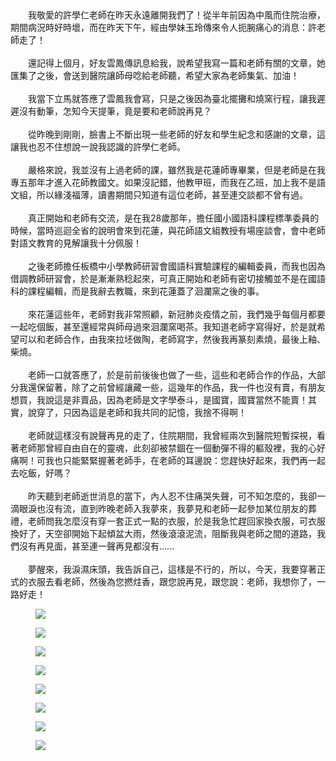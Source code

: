 <!--老師，我想您了--!>

　　我敬愛的許學仁老師在昨天永遠離開我們了！從半年前因為中風而住院治療，期間病況時好時壞，而在昨天下午，經由學妹玉玲傳來令人扼腕痛心的消息：許老師走了！<br><br>
  
　　還記得上個月，好友雲鳳傳訊息給我，說希望我寫一篇和老師有關的文章，她匯集了之後，會送到醫院讓師母唸給老師聽，希望大家為老師集氣、加油！<br><br>
  
　　我當下立馬就答應了雲鳳我會寫，只是之後因為臺北擺攤和燒窯行程，讓我遲遲沒有動筆，怎知今天提筆，竟是要和老師說再見？<br><br>
  
　　從昨晚到剛剛，臉書上不斷出現一些老師的好友和學生紀念和感謝的文章，這讓我也忍不住想說一說我認識的許學仁老師。<br><br>
  
　　嚴格來說，我並沒有上過老師的課，雖然我是花蓮師專畢業，但是老師是在我專五那年才進入花師教國文。如果沒記錯，他教甲班，而我在乙班，加上我不是語文組，所以緣淺福薄，讀書期間只知道有這位老師，甚至連交談都不曾有過。<br><br>
  
　　真正開始和老師有交流，是在我28歲那年，擔任國小國語科課程標準委員的時候，當時巡迴全省的說明會來到花蓮，與花師語文組教授有場座談會，會中老師對語文教育的見解讓我十分佩服！<br><br>
  
　　之後老師擔任板橋中小學教師研習會國語科實驗課程的編輯委員，而我也因為借調教師研習會，於是漸漸熟稔起來，可真正開始和老師有密切接觸並不是在國語科的課程編輯，而是我辭去教職，來到花蓮蓋了洄瀾窯之後的事。<br><br>
  
　　來花蓮這些年，老師對我非常照顧，新冠肺炎疫情之前，我們幾乎每個月都要一起吃個飯，甚至還經常與師母過來洄瀾窯喝茶。我知道老師字寫得好，於是就希望可以和老師合作，由我來拉坯做陶，老師寫字，然後我再篆刻素燒，最後上釉、柴燒。<br><br>
  
　　老師一口就答應了，於是前前後後也做了一些，這些和老師合作的作品，大部分我還保留著，除了之前曾經讓藏一些，這幾年的作品，我一件也沒有賣，有朋友想買，我說這是非賣品，因為老師是文字學泰斗，是國寶，國寶當然不能賣！其實，說穿了，只因為這是老師和我共同的記憶，我捨不得啊！<br><br>
  
　　老師就這樣沒有說聲再見的走了，住院期間，我曾經兩次到醫院短暫探視，看著老師那曾經自由自在的靈魂，此刻卻被禁錮在一個動彈不得的軀殼裡，我的心好痛啊！可我也只能緊緊握著老師手，在老師的耳邊說：您趕快好起來，我們再一起去吃飯，好嗎？<br><br>
  
　　昨天聽到老師逝世消息的當下，內人忍不住痛哭失聲，可不知怎麼的，我卻一滴眼淚也沒有流，直到昨晚老師入我夢來，我夢見和老師一起參加某位朋友的葬禮，老師問我怎麼沒有穿一套正式一點的衣服，於是我急忙趕回家換衣服，可衣服換好了，天空卻開始下起傾盆大雨，然後滾滾泥流，阻斷我與老師之間的道路，我們沒有再見面，甚至連一聲再見都沒有…...<br><br>
  
　　夢醒來，我淚濕床頭，我告訴自己，這樣是不行的，所以，今天，我要穿著正式的衣服去看老師，然後為您撚炷香，跟您說再見，跟您說：老師，我想你了，一路好走！

<div class="grid grid-cols-1 sm:grid-cols-2 gap-6 my-6">
  <figure class="text-center">
    <div class="relative w-full overflow-hidden rounded-xl shadow pt-[66.666%]">
      <img src="a6601.jpg" alt=" " class="absolute inset-0 w-full h-full object-cover" loading="lazy">
    </div>
  </figure>
  <figure class="text-center">
    <div class="relative w-full overflow-hidden rounded-xl shadow pt-[66.666%]">
      <img src="a6602.jpg" alt=" " class="absolute inset-0 w-full h-full object-cover" loading="lazy">
    </div>
  </figure>
  <figure class="text-center">
    <div class="relative w-full overflow-hidden rounded-xl shadow pt-[66.666%]">
      <img src="a6603.jpg" alt=" " class="absolute inset-0 w-full h-full object-cover" loading="lazy">
    </div>
  </figure>
  <figure class="text-center">
    <div class="relative w-full overflow-hidden rounded-xl shadow pt-[66.666%]">
      <img src="a6604.jpg" alt=" " class="absolute inset-0 w-full h-full object-cover" loading="lazy">
    </div>
  </figure>
</div>

<div class="grid grid-cols-1 sm:grid-cols-2 gap-6 my-6">
  <figure class="text-center">
    <div class="relative w-full overflow-hidden rounded-xl shadow pt-[66.666%]">
      <img src="a6605.jpg" alt=" " class="absolute inset-0 w-full h-full object-cover" loading="lazy">
    </div>
  </figure>
  <figure class="text-center">
    <div class="relative w-full overflow-hidden rounded-xl shadow pt-[66.666%]">
      <img src="a6606.jpg" alt=" " class="absolute inset-0 w-full h-full object-cover" loading="lazy">
    </div>
  </figure>
  <figure class="text-center">
    <div class="relative w-full overflow-hidden rounded-xl shadow pt-[66.666%]">
      <img src="a6607.jpg" alt=" " class="absolute inset-0 w-full h-full object-cover" loading="lazy">
    </div>
  </figure>
  <figure class="text-center">
    <div class="relative w-full overflow-hidden rounded-xl shadow pt-[66.666%]">
      <img src="a6608.jpg" alt=" " class="absolute inset-0 w-full h-full object-cover" loading="lazy">
    </div>
  </figure>
</div>
